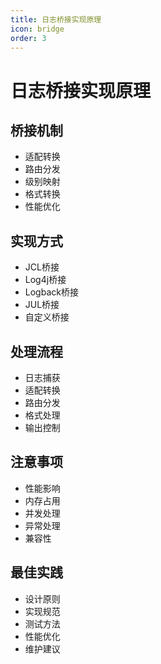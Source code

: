 ```yaml
---
title: 日志桥接实现原理
icon: bridge
order: 3
---
```


# 日志桥接实现原理

## 桥接机制
- 适配转换
- 路由分发
- 级别映射
- 格式转换
- 性能优化

## 实现方式
- JCL桥接
- Log4j桥接
- Logback桥接
- JUL桥接
- 自定义桥接

## 处理流程
- 日志捕获
- 适配转换
- 路由分发
- 格式处理
- 输出控制

## 注意事项
- 性能影响
- 内存占用
- 并发处理
- 异常处理
- 兼容性

## 最佳实践
- 设计原则
- 实现规范
- 测试方法
- 性能优化
- 维护建议
